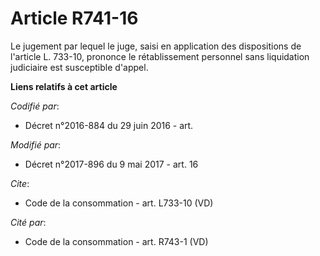 # Article R741-16

Le jugement par lequel le juge, saisi en application des dispositions de l'article L. 733-10, prononce le rétablissement
personnel sans liquidation judiciaire est susceptible d'appel.

**Liens relatifs à cet article**

_Codifié par_:

  - Décret n°2016-884 du 29 juin 2016 - art.

_Modifié par_:

  - Décret n°2017-896 du 9 mai 2017 - art. 16

_Cite_:

  - Code de la consommation - art. L733-10 (VD)

_Cité par_:

  - Code de la consommation - art. R743-1 (VD)
